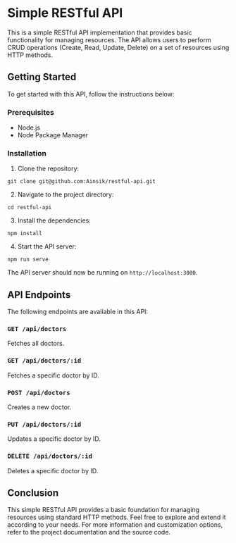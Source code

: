 # Simple RESTful API

This is a simple RESTful API implementation that provides basic functionality for managing resources. The API allows users to perform CRUD operations (Create, Read, Update, Delete) on a set of resources using HTTP methods.

## Getting Started

To get started with this API, follow the instructions below:

### Prerequisites

- Node.js
- Node Package Manager

### Installation

1. Clone the repository:

```
git clone git@github.com:Ainsik/restful-api.git
```

2. Navigate to the project directory:

```
cd restful-api
```

3. Install the dependencies:

```
npm install
```

4. Start the API server:

```
npm run serve
```

The API server should now be running on `http://localhost:3000`.

## API Endpoints

The following endpoints are available in this API:

### `GET /api/doctors`

Fetches all doctors.

### `GET /api/doctors/:id`

Fetches a specific doctor by ID.

### `POST /api/doctors`

Creates a new doctor.

### `PUT /api/doctors/:id`

Updates a specific doctor by ID.

### `DELETE /api/doctors/:id`

Deletes a specific doctor by ID.

## Conclusion

This simple RESTful API provides a basic foundation for managing resources using standard HTTP methods. Feel free to explore and extend it according to your needs. For more information and customization options, refer to the project documentation and the source code.
